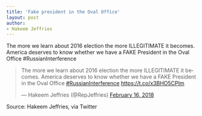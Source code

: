 ```yaml
---
title: 'Fake president in the Oval Office'
layout: post
author:
- Hakeem Jeffries
---
```


The more we learn about 2016 election the more ILLEGITIMATE it becomes. America deserves to know whether we have a FAKE President in the Oval Office #RussianInterference

<blockquote class="twitter-tweet">
	<p lang="en" dir="ltr">
		The more we learn about 2016 election the more ILLEGITIMATE it becomes. America deserves to know whether we have a FAKE President in the Oval Office <a href="https://twitter.com/hashtag/RussianInterference?src=hash&amp;ref_src=twsrc%5Etfw">#RussianInterference</a> <a href="https://t.co/x3BHO5CPIm">https://t.co/x3BHO5CPIm</a>
	</p>
	&mdash; Hakeem Jeffries (@RepJeffries) <a href="https://twitter.com/RepJeffries/status/964581721088897025?ref_src=twsrc%5Etfw">February 16, 2018</a>
</blockquote>
<script async src="https://platform.twitter.com/widgets.js" charset="utf-8"></script>

Source: Hakeem Jeffries, via Twitter

